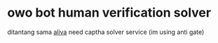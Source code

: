 # owo bot human verification solver
ditantang sama [aliva](https://github.com/alivaa)
need captha solver service (im using anti gate)
